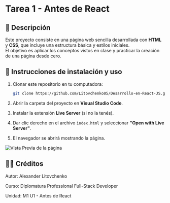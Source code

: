 # Tarea 1 - Antes de React

## 📖 Descripción
Este proyecto consiste en una página web sencilla desarrollada con **HTML** y **CSS**, que incluye una estructura básica y estilos iniciales.  
El objetivo es aplicar los conceptos vistos en clase y practicar la creación de una página desde cero.


## 🚀 Instrucciones de instalación y uso

1. Clonar este repositorio en tu computadora:
   ```bash
   git clone https://github.com/Litovchenko05/Desarrollo-en-React-JS.git

2. Abrir la carpeta del proyecto en **Visual Studio Code**.
     
3. Instalar la extensión **Live Server** (si no la tenés).
     
4. Dar clic derecho en el archivo `index.html` y seleccionar **"Open with Live Server"**.
     
5. El navegador se abrirá mostrando la página.
   
![Vista Previa de la página](./assets/preview.png)

## 👩‍💻 Créditos

Autor: Alexander Litovchenko

Curso: Diplomatura Professional Full-Stack Developer

Unidad: M1 U1 - Antes de React